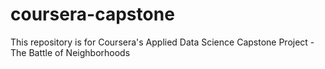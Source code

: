 # coursera-capstone
This repository is for Coursera's Applied Data Science Capstone Project - The Battle of Neighborhoods
